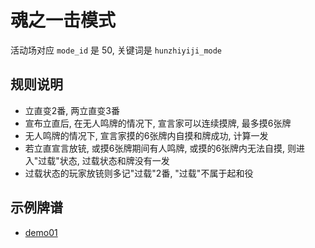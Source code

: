 # 魂之一击模式

活动场对应 `mode_id` 是 50, 关键词是 `hunzhiyiji_mode`

## 规则说明

- 立直变2番, 两立直变3番
- 宣布立直后, 在无人鸣牌的情况下, 宣言家可以连续摸牌, 最多摸6张牌
- 无人鸣牌的情况下, 宣言家摸的6张牌内自摸和牌成功, 计算一发
- 若立直宣言放铳, 或摸6张牌期间有人鸣牌, 或摸的6张牌内无法自摸, 则进入"过载"状态, 过载状态和牌没有一发
- 过载状态的玩家放铳则多记"过载"2番, "过载"不属于起和役

## 示例牌谱

- [demo01](demo01.js)
